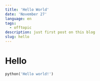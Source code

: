 ```yaml
---
title: 'Hello World'
date: 'November 27'
language: en
tags:
  - offtopic
description: just first post on this blog
slug: hello
---
```


# Hello

```py
python('Hello world!')
```
